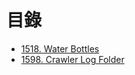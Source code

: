# 目錄

- [1518. Water Bottles](./1518.%20Water%20Bottles.md)
- [1598. Crawler Log Folder](./1598.%20Crawler%20Log%20Folder.md)
